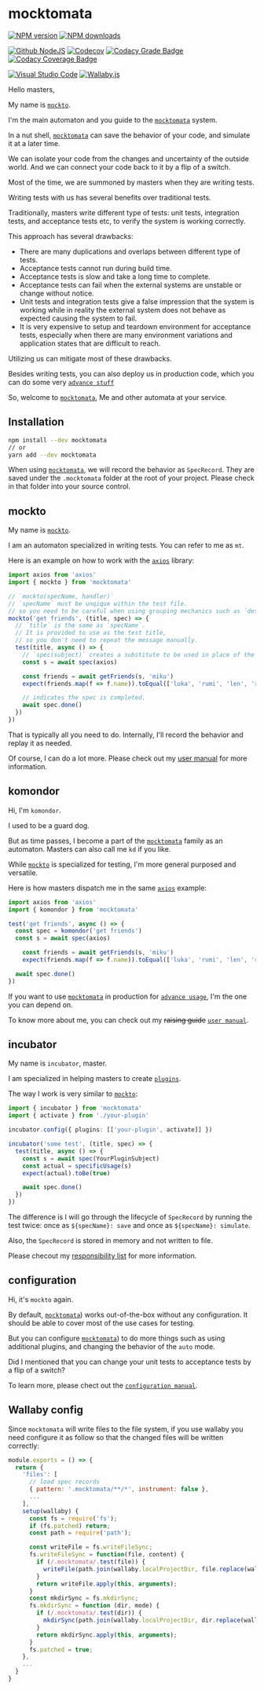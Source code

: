 # mocktomata

[![NPM version][npm-image]][npm-url]
[![NPM downloads][downloads-image]][downloads-url]

[![Github NodeJS][github-nodejs]][github-action-url]
[![Codecov][codecov-image]][codecov-url]
[![Codacy Grade Badge][codacy-grade]][codacy-grade-url]
[![Codacy Coverage Badge][codacy-coverage]][codacy-coverage-url]

[![Visual Studio Code][vscode-image]][vscode-url]
[![Wallaby.js][wallaby-image]][wallaby-url]

Hello masters,

My name is [`mockto`](#mockto).

I'm the main automaton and you guide to the [`mocktomata`][mocktomata] system.

In a nut shell, [`mocktomata`][mocktomata] can save the behavior of your code,
and simulate it at a later time.

We can isolate your code from the changes and uncertainty of the outside world.
And we can connect your code back to it by a flip of a switch.

Most of the time, we are summoned by masters when they are writing tests.

Writing tests with us has several benefits over traditional tests.

Traditionally,
masters write different type of tests: unit tests, integration tests, and acceptance tests etc,
to verify the system is working correctly.

This approach has several drawbacks:

- There are many duplications and overlaps between different type of tests.
- Acceptance tests cannot run during build time.
- Acceptance tests is slow and take a long time to complete.
- Acceptance tests can fail when the external systems are unstable or change without notice.
- Unit tests and integration tests give a false impression that the system is working while in reality the external system does not behave as expected causing the system to fail.
- It is very expensive to setup and teardown environment for acceptance tests, especially when there are many environment variations and application states that are difficult to reach.

Utilizing us can mitigate most of these drawbacks.

Besides writing tests, you can also deploy us in production code,
which you can do some very [`advance stuff`][advance-use-cases]

So, welcome to [`mocktomata`][mocktomata],
Me and other automata at your service.

## Installation

```sh
npm install --dev mocktomata
// or
yarn add --dev mocktomata
```

When using [`mocktomata`][mocktomata],
we will record the behavior as `SpecRecord`.
They are saved under the `.mocktomata` folder at the root of your project.
Please check in that folder into your source control.

## mockto

My name is [`mockto`][mockto].

I am an automaton specialized in writing tests.
You can refer to me as `mt`.

Here is an example on how to work with the [`axios`][axios] library:

```ts
import axios from 'axios'
import { mockto } from 'mocktomata'

// `mockto(specName, handler)`
// `specName` must be unqique within the test file.
// so you need to be careful when using grouping mechanics such as `describe()`
mockto('get friends', (title, spec) => {
  // `title` is the same as `specName`.
  // It is provided to use as the test title,
  // so you don't need to repeat the message manually.
  test(title, async () => {
    // `spec(subject)` creates a substitute to be used in place of the `subject`
    const s = await spec(axios)

    const friends = await getFriends(s, 'miku')
    expect(friends.map(f => f.name)).toEqual(['luka', 'rumi', 'len', 'ren'])

    // indicates the spec is completed.
    await spec.done()
  })
})
```

That is typically all you need to do.
Internally, I'll record the behavior and replay it as needed.

Of course, I can do a lot more.
Please check out my [user manual][mockto] for more information.

## komondor

Hi, I'm `komondor`.

I used to be a guard dog.

But as time passes, I become a part of the [`mocktomata`][mocktomata] family as an automaton.
Masters can also call me `kd` if you like.

While [`mockto`](#mockto) is specialized for testing,
I'm more general purposed and versatile.

Here is how masters dispatch me in the same [`axios`][axios] example:

```ts
import axios from 'axios'
import { komondor } from 'mocktomata'

test('get friends', async () => {
  const spec = komondor('get friends')
  const s = await spec(axios)

    const friends = await getFriends(s, 'miku')
    expect(friends.map(f => f.name)).toEqual(['luka', 'rumi', 'len', 'ren'])

  await spec.done()
})
```

If you want to use [`mocktomata`][mocktomata] in production for [`advance usage`][advance-use-cases],
I'm the one you can depend on.

To know more about me, you can check out my ~~raising guide~~ [`user manual`][komondor].

## incubator

My name is `incubator`, master.

I am specialized in helping masters to create [`plugins`][plugin].

The way I work is very similar to [`mockto`](#mockto):

```ts
import { incubator } from 'mocktomata'
import { activate } from './your-plugin'

incubator.config({ plugins: [['your-plugin', activate]] })

incubator('some test', (title, spec) => {
  test(title, async () => {
    const s = await spec(YourPluginSubject)
    const actual = specificUsage(s)
    expect(actual).toBe(true)

    await spec.done()
  })
})
```

The difference is I will go through the lifecycle of `SpecRecord` by running the test twice:
once as `${specName}: save` and once as `${specName}: simulate`.

Also, the `SpecRecord` is stored in memory and not written to file.

Please checout my [responsibility list][incubator] for more information.

## configuration

Hi, it's `mockto` again.

By default, [`mocktomata`][mocktomata]) works out-of-the-box without any configuration.
It should be able to cover most of the use cases for testing.

But you can configure [`mocktomata`][mocktomata]) to do more things such as using additional plugins, and changing the behavior of the `auto` mode.

Did I mentioned that you can change your unit tests to acceptance tests by a flip of a switch?

To learn more, please chect out the [`configuration manual`][configuration].

## Wallaby config

Since `mocktomata` will write files to the file system, if you use wallaby you need configure it as follow so that the changed files will be written correctly:

```js
module.exports = () => {
  return {
    'files': [
      // load spec records
      { pattern: '.mocktomata/**/*', instrument: false },
      ...
    ],
    setup(wallaby) {
      const fs = require('fs');
      if (fs.patched) return;
      const path = require('path');

      const writeFile = fs.writeFileSync;
      fs.writeFileSync = function(file, content) {
        if (/.mocktomata/.test(file)) {
          writeFile(path.join(wallaby.localProjectDir, file.replace(wallaby.projectCacheDir, '')), content);
        }
        return writeFile.apply(this, arguments);
      }
      const mkdirSync = fs.mkdirSync;
      fs.mkdirSync = function (dir, mode) {
        if (/.mocktomata/.test(dir)) {
          mkdirSync(path.join(wallaby.localProjectDir, dir.replace(wallaby.projectCacheDir, '')), mode);
        }
        return mkdirSync.apply(this, arguments);
      }
      fs.patched = true;
    },
    ...
  }
}
```

[npm-image]: https://img.shields.io/npm/v/mocktomata.svg?style=flat
[npm-url]: https://www.npmjs.com/package/mocktomata
[downloads-image]: https://img.shields.io/npm/dm/mocktomata.svg?style=flat
[downloads-url]: https://npmjs.org/package/mocktomata

[github-nodejs]: https://github.com/mocktomata/mocktomata/workflows/nodejs/badge.svg
[github-action-url]: https://github.com/mocktomata/mocktomata/actions
[codecov-image]: https://codecov.io/gh/mocktomata/mocktomata/branch/master/graph/badge.svg
[codecov-url]: https://codecov.io/gh/mocktomata/mocktomata
[codacy-grade]: https://api.codacy.com/project/badge/Grade/bcb8e88109b54a7593cfe6744c6dac38
[codacy-grade-url]: https://www.codacy.com/gh/mocktomata/mocktomata?utm_source=github.com&amp;utm_medium=referral&amp;utm_content=mocktomata/mocktomata&amp;utm_campaign=Badge_Grade
[codacy-coverage]: https://api.codacy.com/project/badge/Coverage/bcb8e88109b54a7593cfe6744c6dac38
[codacy-coverage-url]: https://www.codacy.com/manual/mocktomata/mocktomata?utm_source=github.com&utm_medium=referral&utm_content=mocktomata/mocktomata&utm_campaign=Badge_Coverage

[vscode-image]: https://img.shields.io/badge/vscode-ready-green.svg
[vscode-url]: https://code.visualstudio.com/
[wallaby-image]: https://img.shields.io/badge/wallaby.js-configured-green.svg
[wallaby-url]: https://wallabyjs.com

[axios]: https://www.npmjs.com/package/axios
[advance-use-cases]: https://github.com/mocktomata/mocktomata/blob/master/docs/advance-use-cases.md
[configuration]: https://github.com/mocktomata/mocktomata/blob/master/docs/configuration.md
[incubator]: https://github.com/mocktomata/mocktomata/blob/master/docs/incubator.md
[komondor]: https://github.com/mocktomata/mocktomata/blob/master/docs/komondor.md
[mockto]: https://github.com/mocktomata/mocktomata/blob/master/docs/mockto.md
[mocktomata]: https://github.com/mocktomata/mocktomata/blob/master/packages/mocktomata
[plugin]: https://github.com/mocktomata/mocktomata/blob/master/docs/plugin.md
[spec]: https://github.com/mocktomata/mocktomata/blob/master/docs/spec.md
